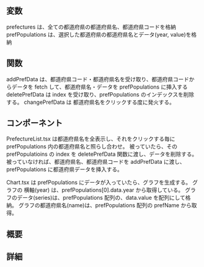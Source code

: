 ## 変数

prefectures は、全ての都道府県の都道府県名、都道府県コードを格納
prefPopulations は、選択した都道府県の都道府県名とデータ(year, value)を格納

## 関数

addPrefData は、都道府県コード・都道府県名を受け取り、都道府県コードからデータを fetch して、都道府県名・データを prefPopulations に挿入する
deletePrefData は index を受け取り、prefPopulations のインデックスを削除する。
changePrefData は 都道府県名をクリックする度に発火する。

## コンポーネント

PrefectureList.tsx は都道府県名を全表示し、それをクリックする毎に prefPopulations 内の都道府県名と照らし合わせ。
被っていたら、その prefPopulatioins の index を deletePrefData 関数に渡し、データを削除する。
被っていなければ、都道府県名、都道府県コードを addPrefData に渡し、prefPopulations に都道府県データを挿入する。

Chart.tsx は prefPopulations にデータが入っていたら、グラフを生成する。
グラフの 横軸(year) は、prefPopulations[0].data.year から取得している。
グラフのデータ(series)は、prefPopulations 配列の、data.value を配列にして格納。
グラフの都道府県名(name)は、prefPopulations 配列の prefName から取得。

## 概要

## 詳細
